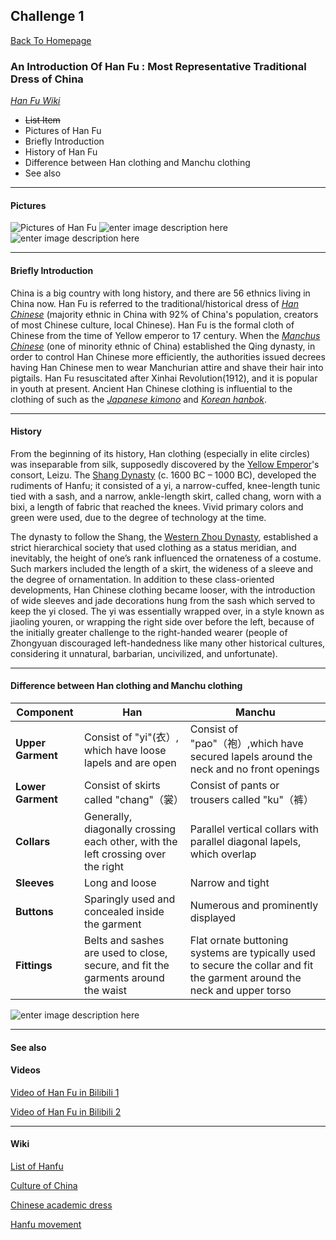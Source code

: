 ﻿## Challenge 1 
[Back To Homepage](https://github.com/YiheWang/CS4320/blob/master/README.md)
### An Introduction Of Han Fu : Most Representative Traditional Dress of China 
[*Han Fu Wiki*](https://en.wikipedia.org/wiki/Hanfu)

 
 -  ~~List Item~~
 -  Pictures of Han Fu
 -  Briefly Introduction
 -  History of Han Fu 
 -  Difference between Han clothing and Manchu clothing
 -  See also
 - - - 

 #### **Pictures**
![Pictures of Han Fu](https://raw.githubusercontent.com/YiheWang/CS4320/master/week2/75488bfeb1f14cfd820d88da1e06fb28.jpeg)
![enter image description here](https://img11.360buyimg.com/n1/s350x449_jfs/t13132/214/594582744/229013/3deafe/5a0f1a7cNcd533904.jpg!cc_350x449.jpg)![enter image description here](http://www.bjbaobaoshu.com/images/201501/goods_img/108_P_1421804142614.jpg)
***
#### **Briefly Introduction**
China is a big country with long history, and there are 56 ethnics living in China now. Han Fu is referred to the traditional/historical dress of [*Han Chinese*](https://en.wikipedia.org/wiki/Han_Chinese) (majority ethnic in China with 92% of China's population, creators of most Chinese culture, local Chinese). Han Fu is the formal cloth of Chinese from the time of Yellow emperor to 17 century. When the [*Manchus Chinese*](https://en.wikipedia.org/wiki/Manchu_people) (one of minority ethnic of China) established the Qing dynasty, in order to control Han Chinese more efficiently, the authorities  issued decrees having Han Chinese men to wear Manchurian attire and shave their hair into pigtails. Han Fu resuscitated after Xinhai Revolution(1912), and it is popular in youth at present.  Ancient Han Chinese clothing is influential to the clothing of such as the [*Japanese kimono*](https://en.wikipedia.org/wiki/Kimono "Kimono") and [*Korean hanbok*](https://en.wikipedia.org/wiki/Hanbok "Hanbok").[](https://en.wikipedia.org/wiki/Hanfu#cite_note-Evenson-4)
***
#### **History**
From the beginning of its history, Han clothing (especially in elite circles) was inseparable from silk, supposedly discovered by the [Yellow Emperor](https://en.wikipedia.org/wiki/Yellow_Emperor)'s consort, Leizu. The [Shang Dynasty](https://en.wikipedia.org/wiki/Shang_dynasty) (c. 1600 BC – 1000 BC), developed the rudiments of Hanfu; it consisted of a yi, a narrow-cuffed, knee-length tunic tied with a sash, and a narrow, ankle-length skirt, called chang, worn with a bixi, a length of fabric that reached the knees. Vivid primary colors and green were used, due to the degree of technology at the time.

The dynasty to follow the Shang, the [Western Zhou Dynasty](https://en.wikipedia.org/wiki/Western_Zhou), established a strict hierarchical society that used clothing as a status meridian, and inevitably, the height of one’s rank influenced the ornateness of a costume. Such markers included the length of a skirt, the wideness of a sleeve and the degree of ornamentation. In addition to these class-oriented developments, Han Chinese clothing became looser, with the introduction of wide sleeves and jade decorations hung from the sash which served to keep the yi closed. The yi was essentially wrapped over, in a style known as jiaoling youren, or wrapping the right side over before the left, because of the initially greater challenge to the right-handed wearer (people of Zhongyuan discouraged left-handedness like many other historical cultures, considering it unnatural, barbarian, uncivilized, and unfortunate).

***
#### **Difference between Han clothing and Manchu clothing**
| Component |      Han       |      Manchu       |
|--|-------------|-------------|
| **Upper Garment** |Consist of "yi"(衣）, which have loose lapels and are open|Consist of "pao"（袍）,which have secured lapels around the neck and no front openings|
| **Lower Garment** | Consist of skirts called "chang"（裳）|Consist of pants or trousers called "ku"（裤） |
| **Collars** | Generally, diagonally crossing each other, with the left crossing over the right | Parallel vertical collars with parallel diagonal lapels, which overlap|
| **Sleeves** |Long and loose|Narrow and tight|
| **Buttons** |Sparingly used and concealed inside the garment|Numerous and prominently displayed|
| **Fittings** |Belts and sashes are used to close, secure, and fit the garments around the waist|Flat ornate buttoning systems are typically used to secure the collar and fit the garment around the neck and upper torso |

![enter image description here](https://upload.wikimedia.org/wikipedia/commons/5/56/Ruqun.svg)
***
#### **See also** 
#### Videos 
[Video of Han Fu in Bilibili 1](https://www.bilibili.com/video/av11085154?from=search&seid=271187777917072949)

[Video of Han Fu in Bilibili 2](https://www.bilibili.com/video/av20785718?from=search&seid=271187777917072949)
***
#### Wiki
[List of Hanfu](https://en.wikipedia.org/wiki/List_of_Hanfu)

[Culture of China](https://en.wikipedia.org/wiki/Chinese_culture)

[Chinese academic dress](https://en.wikipedia.org/wiki/Chinese_academic_dress)

[Hanfu movement](https://en.wikipedia.org/wiki/Hanfu_movement)



